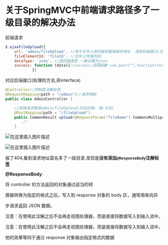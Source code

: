 ﻿# 关于SpringMVC中前端请求路径多了一级目录的解决办法

前端请求

```javascript
$.ajaxFileUpload({
    url: 'admin/fileUpload', //用于文件上传的服务器端请求地址  调用后端接口(文件上传的方法)
    fileElementId: 'fileId', //文件上传域的ID
    dataType: 'json', //返回值类型 一般设置为json
    success: function (data){//success:回调函数 ==$.post("",function(res){})
            })
```

对应后端接口(处理的方法,非interface)

```java
@Controller//控制层注解标签
@RequestMapping(path = "/admin")//请求映射
public class AdminController {

    //前端请求路径admin/fileUpload(对应后端: 类/方法)
    @PostMapping(path = "/fileUpload")
    public CommonResult upload(@RequestParam("fileName") CommonsMultipartFile file, HttpSession session){
    	//
    }

```

![在这里插入图片描述](https://img-blog.csdnimg.cn/b1dda8638e7241268db3b1fba355d487.png?x-oss-process=image/watermark,type_ZHJvaWRzYW5zZmFsbGJhY2s,shadow_50,text_Q1NETiBAbGFubGVpaGho,size_20,color_FFFFFF,t_70,g_se,x_16#pic_center)


![在这里插入图片描述](https://img-blog.csdnimg.cn/6125da4d587443a4b644df98a57b6308.png#pic_center)


报了404,看到请求地址莫名多了一级目录,发现是**没有添加`@ResponseBody`注解标签**

**@ResponseBody**:

将 controller 的方法返回的对象通过适当的转 

换器转换为指定的格式之后，写入到 response 对象的 body 区，通常用来向异 

步请求返回 JSON 数据。 

注意：在使用此注解之后不会再走视图处理器，而是直接将数据写入到输入流中， 



注意：在使用此注解之后不会再走视图处理器，而是直接将数据写入到输入流中， 

他的效果等同于通过 response 对象输出指定格式的数据
